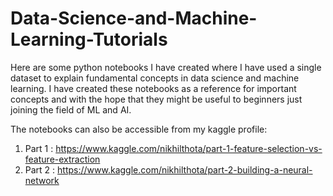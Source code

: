 # Data-Science-and-Machine-Learning-Tutorials
Here are some python notebooks I have created where I have used a single dataset to explain fundamental concepts in data science and machine learning.
I have created these notebooks as a reference for important concepts and with the hope that they might be useful to beginners just joining the field of ML and AI.

The notebooks can also be accessible from my kaggle profile:
1. Part 1 : https://www.kaggle.com/nikhilthota/part-1-feature-selection-vs-feature-extraction
2. Part 2 : https://www.kaggle.com/nikhilthota/part-2-building-a-neural-network

